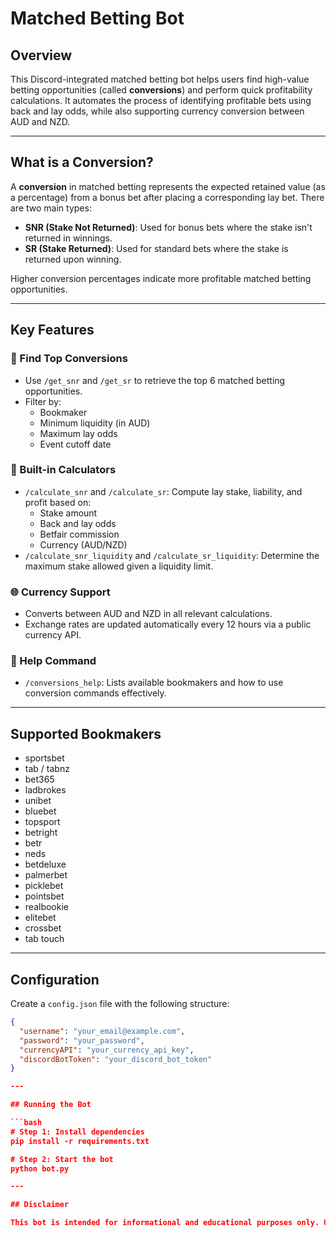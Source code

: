 # Matched Betting Bot

## Overview

This Discord-integrated matched betting bot helps users find high-value betting opportunities (called **conversions**) and perform quick profitability calculations. It automates the process of identifying profitable bets using back and lay odds, while also supporting currency conversion between AUD and NZD.

---

## What is a Conversion?

A **conversion** in matched betting represents the expected retained value (as a percentage) from a bonus bet after placing a corresponding lay bet. There are two main types:

- **SNR (Stake Not Returned)**: Used for bonus bets where the stake isn't returned in winnings.
- **SR (Stake Returned)**: Used for standard bets where the stake is returned upon winning.

Higher conversion percentages indicate more profitable matched betting opportunities.

---

## Key Features

### 🔎 Find Top Conversions
- Use `/get_snr` and `/get_sr` to retrieve the top 6 matched betting opportunities.
- Filter by:
  - Bookmaker
  - Minimum liquidity (in AUD)
  - Maximum lay odds
  - Event cutoff date

### 🧮 Built-in Calculators
- `/calculate_snr` and `/calculate_sr`: Compute lay stake, liability, and profit based on:
  - Stake amount
  - Back and lay odds
  - Betfair commission
  - Currency (AUD/NZD)
- `/calculate_snr_liquidity` and `/calculate_sr_liquidity`: Determine the maximum stake allowed given a liquidity limit.

### 🌐 Currency Support
- Converts between AUD and NZD in all relevant calculations.
- Exchange rates are updated automatically every 12 hours via a public currency API.

### 📘 Help Command
- `/conversions_help`: Lists available bookmakers and how to use conversion commands effectively.

---

## Supported Bookmakers

- sportsbet  
- tab / tabnz  
- bet365  
- ladbrokes  
- unibet  
- bluebet  
- topsport  
- betright  
- betr  
- neds  
- betdeluxe  
- palmerbet  
- picklebet  
- pointsbet  
- realbookie  
- elitebet  
- crossbet  
- tab touch  

---

## Configuration

Create a `config.json` file with the following structure:

```json
{
  "username": "your_email@example.com",
  "password": "your_password",
  "currencyAPI": "your_currency_api_key",
  "discordBotToken": "your_discord_bot_token"
}

---

## Running the Bot

```bash
# Step 1: Install dependencies
pip install -r requirements.txt

# Step 2: Start the bot
python bot.py

---

## Disclaimer

This bot is intended for informational and educational purposes only. Use of matched betting tools and strategies may violate the terms and conditions of some bookmakers. Use responsibly and at your own discretion.
